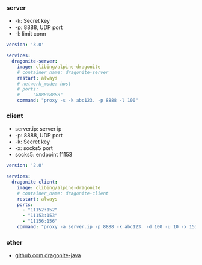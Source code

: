   ### server

* -k: Secret key
* -p: 8888, UDP port
* -l: limit conn

```yaml
version: '3.0'

services:
  dragonite-server:
    image: clibing/alpine-dragonite
    # container_name: dragonite-server
    restart: always
    # network_mode: host
    # ports:
    #   - "8888:8888"
    command: "proxy -s -k abc123. -p 8888 -l 100"
```

### client

* server.ip: server ip
* -p: 8888, UDP port
* -k: Secret key
* -x: socks5 port
* socks5: endpoint 11153

```yaml
version: '2.0'

services:
  dragonite-client:
    image: clibing/alpine-dragonite
    # container_name: dragonite-client
    restart: always
    ports:
      - "11152:152"
      - "11153:153"
      - "11156:156"
    command: "proxy -a server.ip -p 8888 -k abc123. -d 100 -u 10 -x 153"
```

### other

* [github.com dragonite-java](https://github.com/dragonite-network/dragonite-java)